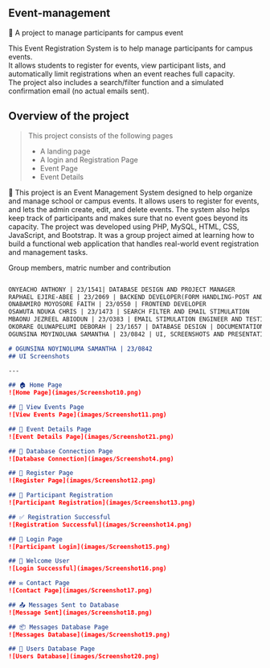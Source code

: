 ## Event-management
🔗 A project to manage participants for campus event 
  
This Event Registration System is to help manage participants for campus events.  
It allows students to register for events, view participant lists, and automatically limit registrations when an event reaches full capacity.  
The project also includes a search/filter function and a simulated confirmation email (no actual emails sent).

## Overview of the project
>This project consists of the following pages
>- A landing page
>- A login and Registration Page
>- Event Page
>- Event Details 


🔗 This project is an Event Management System designed to help organize and manage school or campus events. 
It allows users to register for events, and lets the admin create, edit, and delete events. 
The system also helps keep track of participants and makes sure that no event goes beyond its capacity. 
The project was developed using PHP, MySQL, HTML, CSS, JavaScript, and Bootstrap. 
It was a group project aimed at learning how to build a functional web application that handles real-world event registration and management tasks.

Group members, matric number and contribution
```markdown

ONYEACHO ANTHONY | 23/1541| DATABASE DESIGN AND PROJECT MANAGER
RAPHAEL EJIRE-ABEE | 23/2069 | BACKEND DEVELOPER(FORM HANDLING-POST AND DATA DISPLAY-GET) AND DATABASE DESIGN
ONABAMIRO MOYOSORE FAITH | 23/0550 | FRONTEND DEVELOPER
OSAWUTA NDUKA CHRIS | 23/1473 | SEARCH FILTER AND EMAIL STIMULATION
MBAONU JEZREEL ABIODUN | 23/O383 | EMAIL STIMULATION ENGINEER AND TESTING
OKORARE OLUWAPELUMI DEBORAH | 23/1657 | DATABASE DESIGN | DOCUMENTATION, README, AND GIT REPOSITORY
OGUNSINA MOYINOLUWA SAMANTHA | 23/0842 | UI, SCREENSHOTS AND PRESENTATION

# OGUNSINA NOYINOLUMA SAMANTHA | 23/0842  
## UI Screenshots  

---

## 🏠 Home Page
![Home Page](images/Screenshot10.png)

## 🎫 View Events Page
![View Events Page](images/Screenshot11.png)

## 🧾 Event Details Page
![Event Details Page](images/Screenshot21.png)

## 💾 Database Connection Page
![Database Connection](images/Screenshot4.png)

## 📝 Register Page
![Register Page](images/Screenshot12.png)

## 🧍 Participant Registration
![Participant Registration](images/Screenshot13.png)

## ✅ Registration Successful
![Registration Successful](images/Screenshot14.png)

## 🔐 Login Page
![Participant Login](images/Screenshot15.png)

## 👋 Welcome User
![Login Successful](images/Screenshot16.png)

## ✉ Contact Page
![Contact Page](images/Screenshot17.png)

## 📤 Messages Sent to Database
![Message Sent](images/Screenshot18.png)

## 📦 Messages Database Page
![Messages Database](images/Screenshot19.png)

## 👥 Users Database Page
![Users Database](images/Screenshot20.png)

